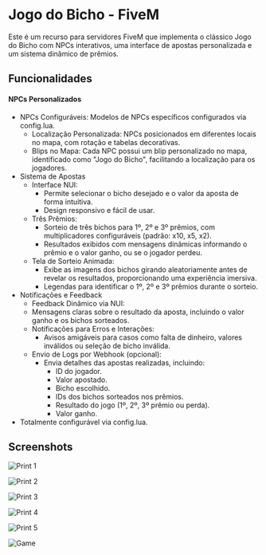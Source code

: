 
# Jogo do Bicho - FiveM

Este é um recurso para servidores FiveM que implementa o clássico Jogo do Bicho com NPCs interativos, uma interface de apostas personalizada e um sistema dinâmico de prêmios.


## Funcionalidades

#### NPCs Personalizados
- NPCs Configuráveis: Modelos de NPCs específicos configurados via config.lua.
    - Localização Personalizada: NPCs posicionados em diferentes locais no mapa, com rotação e tabelas decorativas.
    - Blips no Mapa: Cada NPC possui um blip personalizado no mapa, identificado como "Jogo do Bicho", facilitando a localização para os jogadores.
-  Sistema de Apostas
    - Interface NUI:
        - Permite selecionar o bicho desejado e o valor da aposta de forma intuitiva.
        - Design responsivo e fácil de usar.
    - Três Prêmios:
        - Sorteio de três bichos para 1º, 2º e 3º prêmios, com multiplicadores configuráveis (padrão: x10, x5, x2).
        - Resultados exibidos com mensagens dinâmicas informando o prêmio e o valor ganho, ou se o jogador perdeu.
    - Tela de Sorteio Animada:
        - Exibe as imagens dos bichos girando aleatoriamente antes de revelar os resultados, proporcionando uma experiência imersiva.
        - Legendas para identificar o 1º, 2º e 3º prêmios durante o sorteio.
- Notificações e Feedback
    - Feedback Dinâmico via NUI:
    - Mensagens claras sobre o resultado da aposta, incluindo o valor ganho e os bichos sorteados.
    - Notificações para Erros e Interações:
        - Avisos amigáveis para casos como falta de dinheiro, valores inválidos ou seleção de bicho inválida.
    - Envio de Logs por Webhook (opcional):
        - Envia detalhes das apostas realizadas, incluindo:
            - ID do jogador.
            - Valor apostado.
            - Bicho escolhido.
            - IDs dos bichos sorteados nos prêmios.
            - Resultado do jogo (1º, 2º, 3º prêmio ou perda).
            - Valor ganho.
- Totalmente configurável via config.lua.

## Screenshots

![Print 1](https://raw.githubusercontent.com/fabiorvs/jogoBichoFivem/refs/heads/main/prints/1.png)

![Print 2](https://raw.githubusercontent.com/fabiorvs/jogoBichoFivem/refs/heads/main/prints/2.png)

![Print 3](https://raw.githubusercontent.com/fabiorvs/jogoBichoFivem/refs/heads/main/prints/3.png)

![Print 4](https://raw.githubusercontent.com/fabiorvs/jogoBichoFivem/refs/heads/main/prints/4.png)

![Print 5](https://raw.githubusercontent.com/fabiorvs/jogoBichoFivem/refs/heads/main/prints/5.png)

![Game](https://raw.githubusercontent.com/fabiorvs/jogoBichoFivem/refs/heads/main/prints/game.gif)